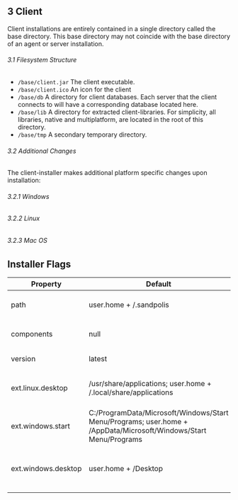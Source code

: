 ## 3 Client
Client installations are entirely contained in a single directory called the base directory. This base directory may not coincide with the base directory of an agent or server installation.

###### 3.1 Filesystem Structure
- `/base/client.jar` The client executable.
- `/base/client.ico` An icon for the client
- `/base/db` A directory for client databases. Each server that the client connects to will have a corresponding database located here.
- `/base/lib` A directory for extracted client-libraries. For simplicity, all libraries, native and multiplatform, are located in the root of this directory.
- `/base/tmp` A secondary temporary directory.

###### 3.2 Additional Changes
The client-installer makes additional platform specific changes upon installation:

###### 3.2.1 Windows
###### 3.2.2 Linux
###### 3.2.3 Mac OS

## Installer Flags

| Property | Default | Description |
|----------|---------|-------------|
| path     | user.home + /.sandpolis | The base installation path |
| components | null  | The components to install |
| version  | latest  | The version to install |
| ext.linux.desktop | /usr/share/applications; user.home + /.local/share/applications | The Linux desktop entry location |
| ext.windows.start | C:/ProgramData/Microsoft/Windows/Start Menu/Programs; user.home + /AppData/Microsoft/Windows/Start Menu/Programs | The Windows start menu location |
| ext.windows.desktop | user.home + /Desktop | The Windows desktop shortcut location |